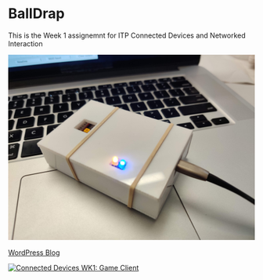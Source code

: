 # BallDrap

This is the Week 1 assignemnt for ITP Connected Devices and Networked Interaction

![Game Client](game_client.jpg)

[WordPress Blog](https://jason1996429.wordpress.com/2020/02/03/connected-devices-wk1-game-client/)

[![Connected Devices WK1: Game Client](http://img.youtube.com/vi/LLuJpxqxR7o/0.jpg)](http://www.youtube.com/watch?v=LLuJpxqxR7o "Connected Devices WK1: Game Client")